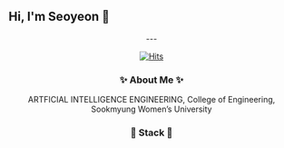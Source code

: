 ## Hi, I'm Seoyeon 🙌
<div align="center">
  ---
  
  [![Hits](https://hits.seeyoufarm.com/api/count/incr/badge.svg?url=https%3A%2F%2Fgithub.com%2Frngrhn4114&count_bg=%2362C517&title_bg=%23000000&icon=&icon_color=%23E7E7E7&title=hits&edge_flat=false)](https://github.com/rngrhn4114)
  
  ### ✨ About Me ✨   
  ARTFICIAL INTELLIGENCE ENGINEERING, College of Engineering, Sookmyung Women’s University

  ### 🔧 Stack 🔧
  
</div>

